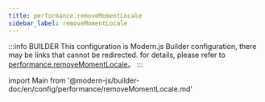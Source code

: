 ```yaml
---
title: performance.removeMomentLocale
sidebar_label: removeMomentLocale
---
```


:::info BUILDER
This configuration is Modern.js Builder configuration, there may be links that cannot be redirected. for details, please refer to [performance.removeMomentLocale](https://modernjs.dev/builder/zh/api/config-performance.html#performance-removemomentlocale)。
:::

import Main from '@modern-js/builder-doc/en/config/performance/removeMomentLocale.md'

<Main />
